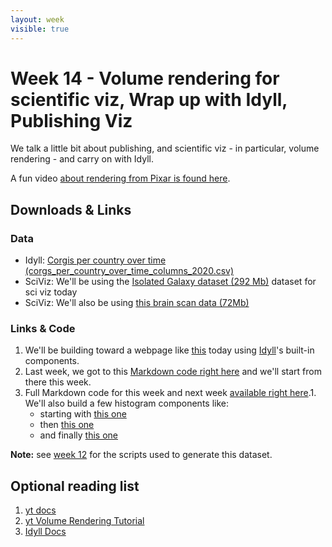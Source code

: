 ```yaml
---
layout: week
visible: true
---
```


# Week 14 - Volume rendering for scientific viz, Wrap up with Idyll, Publishing Viz

We talk a little bit about publishing, and scientific viz - in particular, volume rendering - and carry on with Idyll.

A fun video [about rendering from Pixar is found here](https://www.youtube.com/watch?v=NEzJH-JrAdw).

## Downloads & Links

### Data

 * Idyll: <a href="corg/corgs_per_country_over_time_columns_2020.csv" download>Corgis per country over time (corgs_per_country_over_time_columns_2020.csv)</a>
 * SciViz: We'll be using the <a href="http://yt-project.org/data/IsolatedGalaxy.tar.gz" download>Isolated Galaxy dataset (292 Mb)</a> dataset for sci viz today
 * SciViz: We'll also be using <a href="https://uiuc-ischool-dataviz.github.io/spring2019online/week05/data/single_dicom.h5" download>this brain scan data (72Mb)</a>
 
### Links & Code

 1. We'll be building toward a webpage like [this](https://jnaiman.github.io/) today using [Idyll](https://idyll-lang.org/)'s built-in components.
 1. Last week, we got to this [Markdown code right here](https://github.com/UIUC-iSchool-DataViz/spring2020/blob/master/week12/corg/inClass/index.idyll) and we'll start from there this week.
 1. Full Markdown code for this week and next week [available right here](https://github.com/UIUC-iSchool-DataViz/spring2020/blob/master/week14/corg/index.idyll).1. We'll also build a few histogram components like:
    * starting with [this one](https://github.com/UIUC-iSchool-DataViz/spring2020/blob/master/week14/corg/histogram-custom-d3-component.js)
    * then [this one](https://github.com/UIUC-iSchool-DataViz/spring2020/blob/master/week14/corg/histogram-button-custom-d3-component.js)
    * and finally [this one](https://github.com/UIUC-iSchool-DataViz/spring2020/blob/master/week14/corg/histogram-button-slider-custom-d3-component.js)
	
**Note:** see [week 12](../week12/) for the scripts used to generate this dataset.


## Optional reading list

 1. <a href="https://yt-project.org/">yt docs</a> 
 1. <a href="https://yt-project.org/doc/visualizing/volume_rendering.html">yt Volume Rendering Tutorial</a> 
 1. <a href="https://idyll-lang.org/docs"> Idyll Docs</a>
